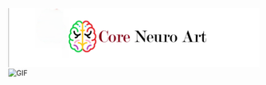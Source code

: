 



<img src="https://github.com/SerdarHelli/SerdarHelli.github.io/blob/master/assets/images/CoreNeuroArt_logo.png"  alt="logo" >






<img src="https://github.com/SerdarHelli/SerdarHelli.github.io/blob/master/assets/images/coreneuroart.gif" width="600" alt="GIF" >

